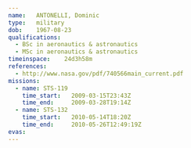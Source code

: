 ```yaml
---
name:	ANTONELLI, Dominic
type:	military
dob:	1967-08-23
qualifications:
  - BSc in aeronautics & astronautics
  - MSc in aeronautics & astronautics
timeinspace:	24d3h58m
references:
  - http://www.nasa.gov/pdf/740566main_current.pdf
missions:
  - name: STS-119
    time_start:   2009-03-15T23:43Z
    time_end:     2009-03-28T19:14Z
  - name: STS-132
    time_start:   2010-05-14T18:20Z
    time_end:     2010-05-26T12:49:19Z
evas:
---
```


